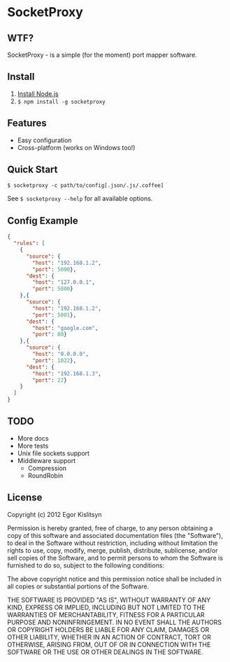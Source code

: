 # SocketProxy
## WTF?
SocketProxy - is a simple (for the moment) port mapper software. 

## Install
 1. [Install Node.js](http://nodejs.org/#download)
 2. `$ npm install -g socketproxy`

## Features
 * Easy configuration
 * Cross-platform (works on Windows too!)

## Quick Start
`$ socketproxy -c path/to/config[.json/.js/.coffee]` 

See `$ socketproxy --help` for all available options.

## Config Example
```json
{
  "rules": [
    {
      "source": {
        "host": "192.168.1.2",
        "port": 5000},
      "dest": {
        "host": "127.0.0.1",
        "port": 5000}
    },{
      "source": {
        "host": "192.168.1.2",
        "port": 5001},
      "dest": {
        "host": "google.com",
        "port": 80}        
    },{
      "source": {
        "host": "0.0.0.0",
        "port": 1022},
      "dest": {
        "host": "192.168.1.3",
        "port": 22}        
    }
  ]
}
```
## TODO
 * More docs
 * More tests
 * Unix file sockets support
 * Middleware support
 	* Compression
 	* RoundRobin

## License

Copyright (c) 2012 Egor Kislitsyn

Permission is hereby granted, free of charge, to any person obtaining a copy of this software and associated documentation files (the "Software"), to deal in the Software without restriction, including without limitation the rights to use, copy, modify, merge, publish, distribute, sublicense, and/or sell copies of the Software, and to permit persons to whom the Software is furnished to do so, subject to the following conditions:

The above copyright notice and this permission notice shall be included in all copies or substantial portions of the Software.

THE SOFTWARE IS PROVIDED "AS IS", WITHOUT WARRANTY OF ANY KIND, EXPRESS OR IMPLIED, INCLUDING BUT NOT LIMITED TO THE WARRANTIES OF MERCHANTABILITY, FITNESS FOR A PARTICULAR PURPOSE AND NONINFRINGEMENT. IN NO EVENT SHALL THE AUTHORS OR COPYRIGHT HOLDERS BE LIABLE FOR ANY CLAIM, DAMAGES OR OTHER LIABILITY, WHETHER IN AN ACTION OF CONTRACT, TORT OR OTHERWISE, ARISING FROM, OUT OF OR IN CONNECTION WITH THE SOFTWARE OR THE USE OR OTHER DEALINGS IN THE SOFTWARE.